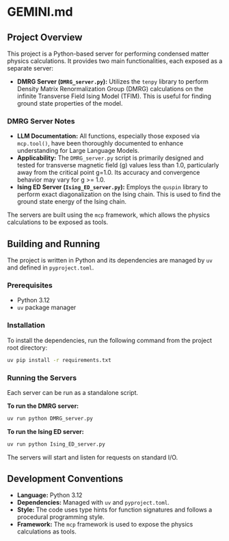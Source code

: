 # GEMINI.md

## Project Overview

This project is a Python-based server for performing condensed matter physics calculations. It provides two main functionalities, each exposed as a separate server:

*   **DMRG Server (`DMRG_server.py`):** Utilizes the `tenpy` library to perform Density Matrix Renormalization Group (DMRG) calculations on the infinite Transverse Field Ising Model (TFIM). This is useful for finding ground state properties of the model.

### DMRG Server Notes

*   **LLM Documentation:** All functions, especially those exposed via `mcp.tool()`, have been thoroughly documented to enhance understanding for Large Language Models.
*   **Applicability:** The `DMRG_server.py` script is primarily designed and tested for transverse magnetic field (g) values less than 1.0, particularly away from the critical point g=1.0. Its accuracy and convergence behavior may vary for g >= 1.0.
*   **Ising ED Server (`Ising_ED_server.py`):** Employs the `quspin` library to perform exact diagonalization on the Ising chain. This is used to find the ground state energy of the Ising chain.

The servers are built using the `mcp` framework, which allows the physics calculations to be exposed as tools.

## Building and Running

The project is written in Python and its dependencies are managed by `uv` and defined in `pyproject.toml`.

### Prerequisites

*   Python 3.12
*   `uv` package manager

### Installation

To install the dependencies, run the following command from the project root directory:

```bash
uv pip install -r requirements.txt
```

### Running the Servers

Each server can be run as a standalone script.

**To run the DMRG server:**

```bash
uv run python DMRG_server.py
```

**To run the Ising ED server:**

```bash
uv run python Ising_ED_server.py
```

The servers will start and listen for requests on standard I/O.

## Development Conventions

*   **Language:** Python 3.12
*   **Dependencies:** Managed with `uv` and `pyproject.toml`.
*   **Style:** The code uses type hints for function signatures and follows a procedural programming style.
*   **Framework:** The `mcp` framework is used to expose the physics calculations as tools.
